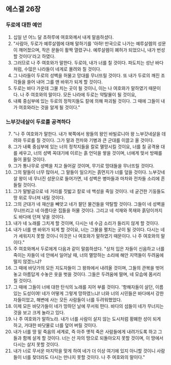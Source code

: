## 에스겔 26장

### 두로에 대한 예언
1. 십일 년 어느 달 초하루에 여호와께서 내게 말씀하셨다.
2. "사람아, 두로가 예루살렘에 대해 말하기를 '아하! 만국으로 나가는 예루살렘의 성문이 깨어졌으며, 작은 문들이 활짝 열렸구나. 예루살렘이 폐허가 되었으니, 내가 번성할 것이다'라고 하였다.
3. 그러므로 나 주 여호와가 말한다. 두로야, 내가 너를 칠 것이다. 파도치는 성난 바다처럼, 수많은 나라들이 네게로 몰려와 칠 것이다.
4. 그 나라들이 두로의 성벽을 허물고 망대를 무너뜨릴 것이다. 또 내가 두로의 깨진 조각들을 쓸어 내어 그를 맨 바위가 되게 할 것이다.
5. 두로는 바다 가운데 그물 치는 곳이 될 것이니, 이는 나 여호와가 말하였기 때문이다. 나 주 여호와의 말이다. 모든 나라에 두로는 약탈물이 될 것이요,
6. 내륙 중심부에 있는 두로의 정착지들도 칼에 의해 파괴될 것이다. 그 때에 그들이 내가 여호와라는 것을 알게 될 것이다."
### 느부갓네살이 두로를 공격하다
7. "나 주 여호와가 말한다. 내가 북쪽에서 왕들의 왕인 바빌로니아 왕 느부갓네살을 데려와 두로를 칠 것이다. 그가 말과 전차와 기병과 큰 군대를 이끌고 올 것이다.
8. 그가 내륙 중심부에 있는 너의 정착지들을 칼로 멸망시킬 것이요, 너를 칠 공격용 대를 세우고, 너의 성벽 꼭대기에 이르는 흙 언덕을 쌓을 것이며, 너에게 맞서 방패를 들어 올릴 것이다.
9. 그가 통나무로 성벽을 치고 들어갈 것이며, 무기로 망대들을 무너뜨릴 것이다.
10. 그의 말들이 너무 많아서, 그 말들이 일으키는 흙먼지가 너를 덮을 것이다. 느부갓네살 왕이 네 무너진 성문으로 들어가면, 네 성벽은 병마들과 마차와 전차들 소리에 흔들릴 것이다.
11. 그가 말발굽으로 네 거리를 짓밟고 칼로 네 백성을 죽일 것이다. 네 굳건한 기둥들도 땅 위로 무너져 내릴 것이다.
12. 그의 군대가 네 재산을 빼앗고 네가 팔던 물건들을 약탈할 것이다. 그들이 네 성벽을 무너뜨리고 네 아름다운 집들을 허물 것이다. 그리고 네 석재와 목재와 흙덩이까지도 바다에 던져 넣을 것이다.
13. 내가 네 노래를 그치게 할 것이며, 다시는 네 수금 소리가 들리지 않게 할 것이다.
14. 내가 너를 맨 바위가 되게 할 것이요, 너는 그물을 펼치는 곳이 될 것이다. 다시는 네가 세워지지 못할 것이니 이것은 나 여호와가 말하였기 때문이다. 나 주 여호와의 말이다."
15. 주 여호와께서 두로에게 다음과 같이 말씀하셨다. "상처 입은 자들이 신음하고 너를 죽이는 자들이 네 안에서 일어날 때, 너의 멸망하는 소리에 해안 지역들이 두려움에 떨지 않겠느냐?
16. 그 때에 바닷가의 모든 지도자들이 그 왕좌에서 내려올 것이며, 그들의 관복을 벗어 놓고 아름답게 수놓은 옷을 벗을 것이다. 그들은 두려움에 떨며, 네 모습에 몸서리 칠 것이다.
17. 그 때에 그들이 너에 대한 탄식의 노래를 지어 부를 것이다. '항해자들이 살던, 이름 있는 도성이여! 네가 어떻게 그렇게 망하였느냐! 너와 너의 시민들은 바다에서 강한 자들이었고, 해변에 사는 모든 사람들이 너를 두려워했었다.
18. 이제 모든 바닷가들이 네가 망하던 날에 무서워 떤다. 바다의 섬들이 네가 무너지는 것을 보고 크게 놀라고 있다.
19. 나 주 여호와가 말하노라. 내가 너를 사람이 살지 않는 도시처럼 황폐한 성이 되게 하고, 거대한 바닷물로 너를 덮어 버릴 것이다.
20. 내가 너를 땅 밑 죽음의 세계로, 즉 아주 옛적 죽은 사람들에게 내려가도록 하고 그들과 함께 살게 할 것이다. 너는 산 자의 땅으로 되돌아오지 못할 것이며, 이 땅에서 다시는 살지 못할 것이다.
21. 내가 너로 무서운 마지막을 맞게 하여 네가 더 이상 여기에 있지 아니할 것이니 사람들이 너를 찾더라도 다시는 만나지 못할 것이다. 나 주 여호와의 말이다."